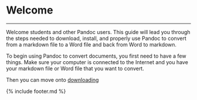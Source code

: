 # Welcome

---

Welcome students and other Pandoc users. This guide will lead you through the steps needed to download, install, and properly use Pandoc to convert from a markdown file to a Word file and back from Word to markdown. 

To begin using Pandoc to convert documents, you first need to have a few things. Make sure your computer is connected to the Internet and you have your markdown file or Word file that you want to convert. 

Then you can move onto [downloading](downloading.md)

{% include footer.md %}